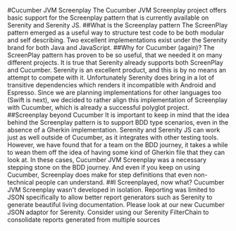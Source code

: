 #Cucumber JVM Screenplay
The Cucumber JVM Screenplay project offers basic support for the Screenplay pattern that is currently
available on Serenity and Serenity JS.
##What is the Screenplay pattern
The ScreenPlay pattern emerged as a useful way to structure test code to be both modular and self
describing. Two excellent implementations exist under the Serenity brand for both Java and JavaScript.
##Why for Cucumber (again)?
The ScreenPlay pattern has proven to be so useful, that we needed it on many different projects. It
 is true that Serenity already supports both ScreenPlay and Cucumber. Serenity is an excellent 
 product, and this is by no means an attempt to compete with it. Unfortunately Serenity does 
 bring in a lot of transitive dependencies which renders it incompatible with Android 
 and Espresso. Since we are planning implementations for other languages too (Swift is next),
 we decided to rather align this implementation of Screenplay with Cucumber, which is already
 a successful polyglot project.
##Screenplay beyond Cucumber
 It is important to keep in mind that the idea behind the Screenplay pattern is to support BDD type
 scenarios, even in the absence of a Gherkin implementation. Serenity and Serenity JS can work
 just as well outside of Cucumber, as it integrates with other testing tools. However, we have found
 that for a team on the BDD journey, it takes a while to wean them off the idea of having some kind
 of Gherkin file that they can look at. In these cases, Cucumber JVM Screenplay was a necessary
 stepping stone on the BDD journey. And even if you keep on using Cucumber, Screenplay does make
 for step definitions that even non-technical people can understand.
##I Screenplayed, now what?
 Cucumber JVM Screenplay wasn't developed in isolation. Reporting was limited to JSON specifically
 to allow better report generators such as Serenity to generate beautiful living documentation. 
 Please look at our new Cucumber JSON adaptor for Serenity. Consider using our Serenity FilterChain
 to consolidate reports generated from multiple sources
 